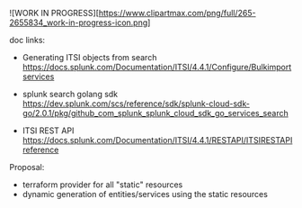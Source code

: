 
![WORK IN PROGRESS][https://www.clipartmax.com/png/full/265-2655834_work-in-progress-icon.png]


doc links:

- Generating ITSI objects from search
https://docs.splunk.com/Documentation/ITSI/4.4.1/Configure/Bulkimportservices

- splunk search golang sdk
https://dev.splunk.com/scs/reference/sdk/splunk-cloud-sdk-go/2.0.1/pkg/github_com_splunk_splunk_cloud_sdk_go_services_search


- ITSI REST API
https://docs.splunk.com/Documentation/ITSI/4.4.1/RESTAPI/ITSIRESTAPIreference


Proposal:
- terraform provider for all "static" resources
- dynamic generation of entities/services using the static resources